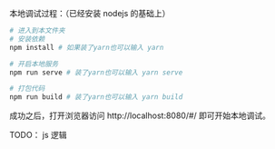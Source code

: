 本地调试过程：（已经安装 nodejs 的基础上）

```bash
# 进入到本文件夹
# 安装依赖
npm install # 如果装了yarn也可以输入 yarn

# 开启本地服务
npm run serve # 装了yarn也可以输入 yarn serve

# 打包代码
npm run build # 装了yarn也可以输入 yarn build
```

成功之后，打开浏览器访问 http://localhost:8080/#/ 即可开始本地调试。

TODO：
js 逻辑
